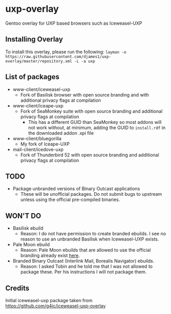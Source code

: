 # uxp-overlay
Gentoo overlay for UXP based browsers such as Iceweasel-UXP

## Installing Overlay
To install this overlay, please run the following:
`layman -o https://raw.githubusercontent.com/djames1/uxp-overlay/master/repository.xml -L -a uxp`

## List of packages
- www-client/iceweasel-uxp
    - Fork of Basilisk browser with open source branding and with additional
      privacy flags at compilation
- www-client/iceape-uxp
    - Fork of SeaMonkey suite with open source branding and additional privacy
      flags at compilation
        - This has a different GUID than SeaMonkey so most addons will not work
          without, at minimum, adding the GUID to `install.rdf` in the
          downloaded addon .xpi file
- www-client/bluegorilla
    - My fork of Iceape-UXP
- mail-client/icedove-uxp
    - Fork of Thunderbird 52 with open source branding and additional privacy
      flags at compilation

## TODO
- Package unbranded versions of Binary Outcast applications
    - These will be unofficial packages. Do not submit bugs to upstream unless
      using the official pre-compiled binaries.

## WON'T DO
- Basilisk ebuild
    - Reason: I do not have permission to create branded ebuilds. I see no
      reason to use an unbranded Basilisk when Iceweasel-UXP exists.
- Pale Moon ebuild
    - Reason: Pale Moon ebuilds that are allowed to use the official branding
      already exist [here](https://github.com/deu/palemoon-overlay).
- Branded Binary Outcast (Interlink Mail, Borealis Navigator) ebuilds.
    - Reason: I asked Tobin and he told me that I was not allowed to package
      these. Per his instructions I will not package them.

## Credits
Initial iceweasel-uxp package taken from https://github.com/g4jc/iceweasel-uxp-overlay
